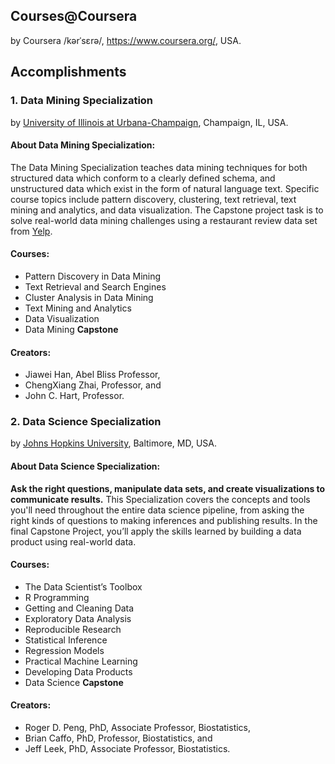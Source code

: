 ## Courses@Coursera
by Coursera /kərˈsɛrə/, https://www.coursera.org/, USA.

## Accomplishments
### 1. Data Mining Specialization
by [University of Illinois at Urbana-Champaign](http://illinois.edu/), Champaign, IL, USA.

#### About Data Mining Specialization:
The Data Mining Specialization teaches data mining techniques for both structured data which conform to a clearly defined schema, and unstructured data which exist in the form of natural language text. Specific course topics include pattern discovery, clustering, text retrieval, text mining and analytics, and data visualization. The Capstone project task is to solve real-world data mining challenges using a restaurant review data set from [Yelp](http://www.yelp.com/).

#### Courses:
- Pattern Discovery in Data Mining
- Text Retrieval and Search Engines
- Cluster Analysis in Data Mining
- Text Mining and Analytics
- Data Visualization
- Data Mining **Capstone**

#### Creators:
- Jiawei Han, Abel Bliss Professor,
- ChengXiang Zhai, Professor, and
- John C. Hart, Professor.

### 2. Data Science Specialization
by [Johns Hopkins University](https://www.jhu.edu/), Baltimore, MD, USA.

#### About Data Science Specialization:
**Ask the right questions, manipulate data sets, and create visualizations to communicate results.**
This Specialization covers the concepts and tools you'll need throughout the entire data science pipeline, from asking the right kinds of questions to making inferences and publishing results. In the final Capstone Project, you’ll apply the skills learned by building a data product using real-world data.

#### Courses:
- The Data Scientist’s Toolbox
- R Programming
- Getting and Cleaning Data
- Exploratory Data Analysis
- Reproducible Research
- Statistical Inference
- Regression Models
- Practical Machine Learning
- Developing Data Products
- Data Science **Capstone**

#### Creators:
- Roger D. Peng, PhD, Associate Professor, Biostatistics,
- Brian Caffo, PhD, Professor, Biostatistics, and
- Jeff Leek, PhD, Associate Professor, Biostatistics.
